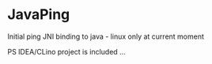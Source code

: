 # JavaPing
Initial ping JNI binding to java - linux only at current moment

PS IDEA/CLino project is included ...
